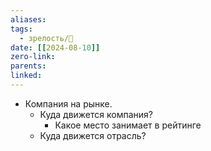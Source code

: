 ```yaml
---
aliases: 
tags:
  - зрелость/🌱
date: [[2024-08-10]]
zero-link: 
parents: 
linked:
---
```

- Компания на рынке.
	- Куда движется компания?
		- Какое место занимает в рейтинге 
	- Куда движется отрасль?